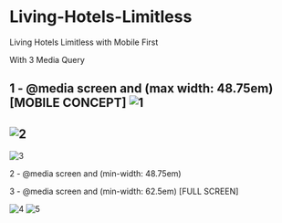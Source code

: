 # Living-Hotels-Limitless
Living Hotels Limitless with Mobile First

With 3 Media Query


1 - @media screen and (max width: 48.75em) [MOBILE CONCEPT]
![1](https://user-images.githubusercontent.com/84854141/156671397-e68455d1-78ad-472c-8806-d32f10e94029.png)
-
![2](https://user-images.githubusercontent.com/84854141/156671399-a374167f-daae-4ab3-a42c-d6ca5b4d0af0.png)
-
![3](https://user-images.githubusercontent.com/84854141/156671401-e1ea86a9-e580-489d-b59e-b04536f729f6.png)

2 - @media screen and (min-width: 48.75em)

3 - @media screen and (min-width: 62.5em) [FULL SCREEN]

![4](https://user-images.githubusercontent.com/84854141/156671402-db5b4729-77b3-479e-a8f5-c7f14352d380.png)
![5](https://user-images.githubusercontent.com/84854141/156671403-a8c67d15-546b-4903-909a-9b4475572c9e.png)
